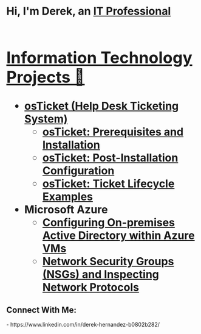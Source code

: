 # <h1>Hi, I'm Derek, an <a href="(https://www.linkedin.com/in/derek-hernandez)">IT Professional<h1>

  <h2>Information Technology Projects 📝</h2>

- <b>osTicket (Help Desk Ticketing System)</b>
  - [osTicket: Prerequisites and Installation](https://github.com/derehz/osticket-prereqs)
  - [osTicket: Post-Installation Configuration](https://github.com/derehz/post-install-config)
  - [osTicket: Ticket Lifecycle Examples](https://github.com/derehz/ticket-lifecycle)
- <b>Microsoft Azure</b>
  - [Configuring On-premises Active Directory within Azure VMs](https://github.com/derehz/configure-ad)
  - [Network Security Groups (NSGs) and Inspecting Network Protocols](https://github.com/derehz/azure-network-protocols)

<h2>Connect With Me: </h2>
 - https://www.linkedin.com/in/derek-hernandez-b0802b282/
